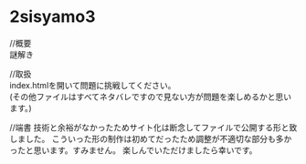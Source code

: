 # 2sisyamo3

//概要<br>
謎解き

//取扱<br>
index.htmlを開いて問題に挑戦してください。<br>
(その他ファイルはすべてネタバレですので見ない方が問題を楽しめるかと思います。)<br>

//端書
技術と余裕がなかったためサイト化は断念してファイルで公開する形と致しました。
こういった形の制作は初めてだったため調整が不適切な部分も多かったと思います。すみません。
楽しんでいただけましたら幸いです。
